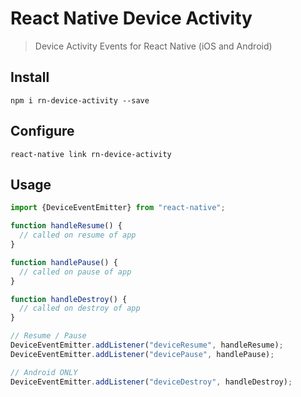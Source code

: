 # React Native Device Activity
> Device Activity Events for React Native (iOS and Android)

## Install

```
npm i rn-device-activity --save
```

## Configure

```
react-native link rn-device-activity
```

## Usage

```js
import {DeviceEventEmitter} from "react-native";

function handleResume() {
  // called on resume of app
}

function handlePause() {
  // called on pause of app
}

function handleDestroy() {
  // called on destroy of app
}

// Resume / Pause
DeviceEventEmitter.addListener("deviceResume", handleResume);
DeviceEventEmitter.addListener("devicePause", handlePause);

// Android ONLY
DeviceEventEmitter.addListener("deviceDestroy", handleDestroy);
```

